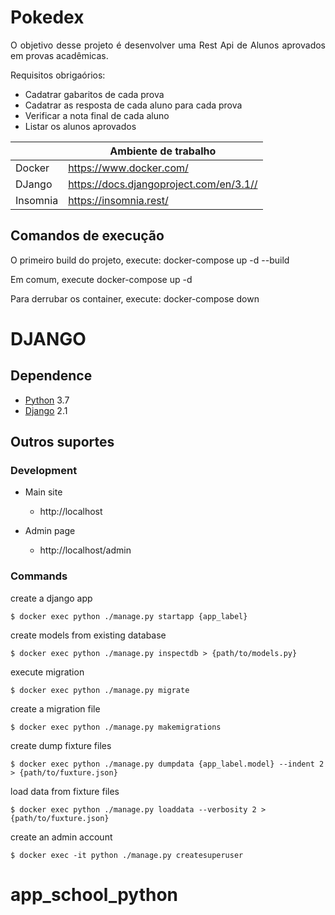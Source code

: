 # Pokedex

<p style="text-align: justify">
    O objetivo desse projeto é desenvolver uma Rest Api de Alunos aprovados em provas acadêmicas.
</p>

<p>Requisitos obrigaórios:</p>
<ul>
    <li>Cadatrar gabaritos de cada prova</li>
    <li>Cadatrar as resposta de cada aluno para cada prova</li>
    <li>Verificar a nota final de cada aluno</li>
    <li>Listar os alunos aprovados</li>
</ul>

 <table style="width:100%">
    <thead>
      <tr>
        <th></th>
        <th>Ambiente de trabalho</th>
      </tr>
    </thead>
    <tbody>
      <tr>
        <td>Docker</td>
        <td><a target="_blank" href="https://www.docker.com/">https://www.docker.com/</a></td>
      </tr>   
      <tr>
        <td>DJango</td>
        <td><a target="_blank" href="https://docs.djangoproject.com/en/3.1/">https://docs.djangoproject.com/en/3.1//</a></td>
      </tr>   
      <tr>
        <td>Insomnia</td>
        <td><a target="_blank" href="https://insomnia.rest/">https://insomnia.rest/</a></td>
      </tr>    
    </tbody>
</table>

## Comandos de execução

O primeiro build do projeto, execute:
docker-compose up -d --build

Em comum, execute
docker-compose up -d

Para derrubar os container, execute:
docker-compose down




# DJANGO


## Dependence

* [Python](https://www.python.org/) 3.7
* [Django](https://www.djangoproject.com/) 2.1

## Outros suportes

### Development

- Main site
    - http://localhost

- Admin page
    - http://localhost/admin

### Commands
create a django app
```
$ docker exec python ./manage.py startapp {app_label}
```

create models from existing database
```
$ docker exec python ./manage.py inspectdb > {path/to/models.py}
```

execute migration
```
$ docker exec python ./manage.py migrate
```

create a migration file
```
$ docker exec python ./manage.py makemigrations
```

create dump fixture files
```
$ docker exec python ./manage.py dumpdata {app_label.model} --indent 2 > {path/to/fuxture.json}
```

load data from fixture files
```
$ docker exec python ./manage.py loaddata --verbosity 2 > {path/to/fuxture.json}
```

create an admin account
```
$ docker exec -it python ./manage.py createsuperuser
```
# app_school_python





